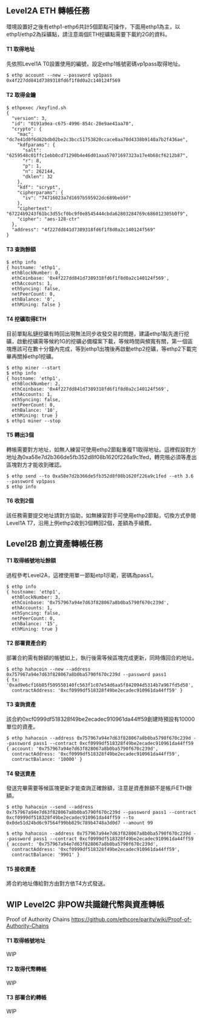 ## Level2A ETH 轉帳任務

環境設置好之後有ethp1-ethp6共計5個節點可操作，下面用ethp1為主，以ethp1/ethp2為採礦點，請注意兩個ETH挖礦點需要下載約2G的資料。

#### T1 取得地址

先依照Level1A T0設置使用的編號，設定ethp1帳號密碼vp1pass取得地址。

```
$ ethp account --new --password vp1pass
0x4f227dd841d7389318fd6f1f8d0a2c140124f569
```

#### T2 取得金鑰

```
$ ethpexec /keyfind.sh
{
  "version": 3,
  "id": "0191a9ea-c675-4996-854c-28e9ae41aa70",
  "crypto": {
    "mac": "dc7e41d0f6d82bdb02be2c3bcc51753820ccace0aa70d4338b9140a7b2f436ae",
    "kdfparams": {
      "salt": "6259548c01ffc1ebb0cd71290b4e46d01aaa57071697323a17e4b68cf6212b87",
      "r": 8,
      "p": 1,
      "n": 262144,
      "dklen": 32
    },
    "kdf": "scrypt",
    "cipherparams": {
      "iv": "74716023a7d1697b595922dc689beb9f"
    },
    "ciphertext": "67224b9243f61bc3d55cf0bc9f0e8545444cbda62803284769c686012305b0f9",
    "cipher": "aes-128-ctr"
  },
  "address": "4f227dd841d7389318fd6f1f8d0a2c140124f569"
}
```
#### T3 查詢餘額
```
$ ethp info
{ hostname: 'ethp1',
  ethBlockNumber: 0,
  ethCoinbase: '0x4f227dd841d7389318fd6f1f8d0a2c140124f569',
  ethAccounts: 1,
  ethSyncing: false,
  netPeerCount: 0,
  ethBalance: '0',
  ethMining: false }
```

#### T4 挖礦取得ETH

目前單點私鏈挖礦有時回出現無法同步收發交易的問題，建議ethp1點先進行挖礦，啟動挖礦需等候約1G的挖礦必備檔案下載，等候時間與頻寬有關，第一個區塊應該可在數十分鐘內完成，等到ethp1出塊後再啟動ethp2挖礦，等ethp2下載完畢再關掉ethp1挖礦。

```
$ ethp miner --start
$ ethp info
{ hostname: 'ethp1',
  ethBlockNumber: 2,
  ethCoinbase: '0x4f227dd841d7389318fd6f1f8d0a2c140124f569',
  ethAccounts: 1,
  ethSyncing: false,
  netPeerCount: 0,
  ethBalance: '10',
  ethMining: true }
$ ethp1 miner --stop
```
#### T5 轉出3個
轉帳需要對方地址，如無人練習可使用ethp2節點重複T1取得地址。這裡假設對方地址為0xa58e7d2b366de5fb352d8f08b1620f226a9c1fed，轉完帳必須等產出區塊對方才能收到確認。
```
$ ethp send --to 0xa58e7d2b366de5fb352d8f08b1620f226a9c1fed --eth 3.6 --password vp1pass
$ ethp info
```
#### T6 收到2個
該任務需要提交地址請對方協助，如無練習對手可使用ethp2節點，切換方式參閱Level1A T7，沿用上例ethp2收到3個轉回2個，差額為手續費。

## Level2B 創立資產轉帳任務

#### T1 取得帳號地址餘額
過程參考Level2A，這裡使用單一節點etp1示範，密碼為pass1。
```
$ ethp info
{ hostname: 'ethp1',
  ethBlockNumber: 3,
  ethCoinbase: '0x757967a94e7d63f828067a8b0ba5790f670c239d',
  ethAccounts: 1,
  ethSyncing: false,
  netPeerCount: 0,
  ethBalance: '15',
  ethMining: true }
```
#### T2 部署資產合約
部署合約需有餘額的帳號如上，執行後需等候區塊完成更新，同時傳回合約地址。
```
$ ethp hahacoin --new --address 0x757967a94e7d63f828067a8b0ba5790f670c239d --password pass1
{ tx: '0xad9e6cf16b85f509550140fc563f1c07e54d6aa5f842094d5314b7a967fd5d58',
  contractAddress: '0xcf0999df518328f49be2ecadec910961da44ff59' }
```
#### T3 查詢資產
該合約0xcf0999df518328f49be2ecadec910961da44ff59創建時預設有10000單位的資產。
```
$ ethp hahacoin --address 0x757967a94e7d63f828067a8b0ba5790f670c239d --password pass1 --contract 0xcf0999df518328f49be2ecadec910961da44ff59
{ account: '0x757967a94e7d63f828067a8b0ba5790f670c239d',
  contractAddress: '0xcf0999df518328f49be2ecadec910961da44ff59',
  contractBalance: '10000' }
```
#### T4 發送資產
發送完畢需要等候區塊更新才能查詢正確餘額，注意是資產餘額不是帳戶ETH餘額。
```
$ ethp hahacoin --send --address 0x757967a94e7d63f828067a8b0ba5790f670c239d --password pass1 --contract 0xcf0999df518328f49be2ecadec910961da44ff59 --to 0x0de51d24bd6c97564f99bb829c789b4748a3d0d7 --amount 99

$ ethp hahacoin --address 0x757967a94e7d63f828067a8b0ba5790f670c239d --password pass1 --contract 0xcf0999df518328f49be2ecadec910961da44ff59
{ account: '0x757967a94e7d63f828067a8b0ba5790f670c239d',
  contractAddress: '0xcf0999df518328f49be2ecadec910961da44ff59',
  contractBalance: '9901' }

```
#### T5 接收資產
將合約地址傳給對方由對方依T4方式發送。

## WIP Level2C 非POW共識鏈代幣與資產轉帳
Proof of Authority Chains https://github.com/ethcore/parity/wiki/Proof-of-Authority-Chains

#### T1 取得帳號地址
WIP

#### T2 取得代幣轉帳
WIP

#### T3 部署合約轉帳
WIP
